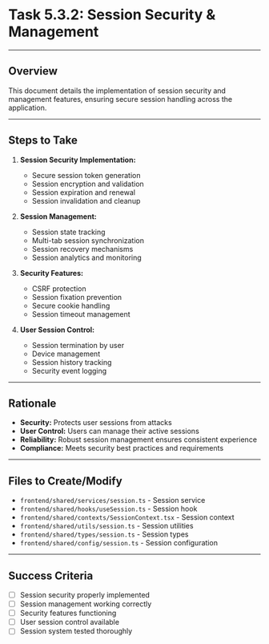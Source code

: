 # Task 5.3.2: Session Security & Management

---

## Overview
This document details the implementation of session security and management features, ensuring secure session handling across the application.

---

## Steps to Take
1. **Session Security Implementation:**
   - Secure session token generation
   - Session encryption and validation
   - Session expiration and renewal
   - Session invalidation and cleanup

2. **Session Management:**
   - Session state tracking
   - Multi-tab session synchronization
   - Session recovery mechanisms
   - Session analytics and monitoring

3. **Security Features:**
   - CSRF protection
   - Session fixation prevention
   - Secure cookie handling
   - Session timeout management

4. **User Session Control:**
   - Session termination by user
   - Device management
   - Session history tracking
   - Security event logging

---

## Rationale
- **Security:** Protects user sessions from attacks
- **User Control:** Users can manage their active sessions
- **Reliability:** Robust session management ensures consistent experience
- **Compliance:** Meets security best practices and requirements

---

## Files to Create/Modify
- `frontend/shared/services/session.ts` - Session service
- `frontend/shared/hooks/useSession.ts` - Session hook
- `frontend/shared/contexts/SessionContext.tsx` - Session context
- `frontend/shared/utils/session.ts` - Session utilities
- `frontend/shared/types/session.ts` - Session types
- `frontend/shared/config/session.ts` - Session configuration

---

## Success Criteria
- [ ] Session security properly implemented
- [ ] Session management working correctly
- [ ] Security features functioning
- [ ] User session control available
- [ ] Session system tested thoroughly 